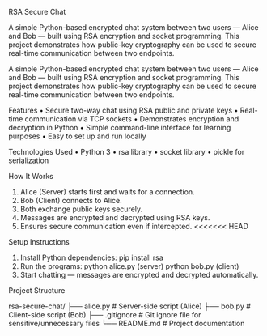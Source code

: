 RSA Secure Chat


A simple Python-based encrypted chat system between two users — Alice and Bob — built using RSA encryption and socket programming. This project demonstrates how public-key cryptography can be used to secure real-time communication between two endpoints.


A simple Python-based encrypted chat system between two users — Alice and Bob — built using RSA encryption and socket programming. This project demonstrates how public-key cryptography can be used to secure real-time communication between two endpoints.

Features
•	Secure two-way chat using RSA public and private keys
•	Real-time communication via TCP sockets
•	Demonstrates encryption and decryption in Python
•	Simple command-line interface for learning purposes
•	Easy to set up and run locally



Technologies Used
•	Python 3
•	rsa library
•	socket library
•	pickle for serialization

How It Works
1.	Alice (Server) starts first and waits for a connection.
2.	Bob (Client) connects to Alice.
3.	Both exchange public keys securely.
4.	Messages are encrypted and decrypted using RSA keys.
5.	Ensures secure communication even if intercepted.
<<<<<<< HEAD


Setup Instructions
1. Install Python dependencies:
   pip install rsa
2. Run the programs:
   python alice.py (server)
   python bob.py (client)
3. Start chatting — messages are encrypted and decrypted automatically.

Project Structure

rsa-secure-chat/
├── alice.py         # Server-side script (Alice)
├── bob.py           # Client-side script (Bob)
├── .gitignore       # Git ignore file for sensitive/unnecessary files
└── README.md        # Project documentation


